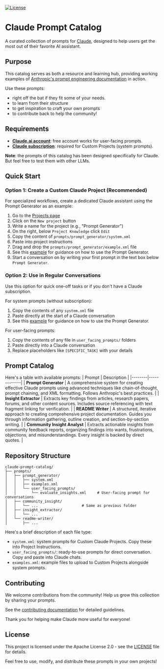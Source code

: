 [![License](https://img.shields.io/badge/License-Apache_2.0-blue.svg)](https://opensource.org/licenses/Apache-2.0)
# Claude Prompt Catalog

A curated collection of prompts for [Claude](https://claude.ai/), designed to help users get the most out of their favorite AI assistant.

## Purpose
This catalog serves as both a resource and learning hub, providing working examples of [Anthropic's prompt engineering documentation](https://docs.anthropic.com/en/docs/build-with-claude/prompt-engineering/overview) in action.

Use these prompts:
- right off the bat if they fit some of your needs.
- to learn from their structure
- to get inspiration to craft your own prompts
- to contribute back to help the community!

## Requirements
- [**Claude.ai account**](https://claude.ai/): free account works for user-facing prompts.
- [**Claude subscription**](https://claude.ai/settings/billing?action=subscribe): required for Custom Projects (system prompts).

**Note**: the prompts of this catalog has been designed specifically for Claude. But feel free to test them with other LLMs.

## Quick Start

### Option 1: Create a Custom Claude Project (Recommended)

For specialized workflows, create a dedicated Claude assistant using the Prompt Generator as an example:

1. Go to the [Projects page](https://claude.ai/projects)
2. Click on the `New project` button
3. Write a name for the project (e.g., "Prompt Generator")
4. On the right, below `Project Knowledge` click `Edit`
5. Copy the content of `prompts/prompt_generator/system.xml`
6. Paste into project instructions
7. Drag and drop the `prompts/prompt_generator/example.xml` file
8. See this [example](prompts/prompt_generator/examples.xml) for guidance on how to use the Prompt Generator.
9. Start a conversation on by writing your first prompt in the text box below `Prompt Generator`.


### Option 2: Use in Regular Conversations

Use this option for quick one-off tasks or if you don't have a Claude subscription.

For system prompts (without subscription):
1. Copy the contents of any `system.xml` file
2. Paste directly at the start of a Claude conversation
3. See this [example](prompts/prompt_generator/examples.xml) for guidance on how to use the Prompt Generator.

For user-facing prompts:
1. Copy the contents of any file in `user_facing_prompts/` folders
2. Paste directly into a Claude conversation
3. Replace placeholders like `[SPECIFIC_TASK]` with your details


## Prompt Catalog
Here's a table with available prompts:
| Prompt | Description |
|--------|-------------|
| **Prompt Generator** | A comprehensive system for creating effective Claude prompts using advanced techniques like chain-of-thought, prompt chaining, and XML formatting. Follows Anthropic's best practices. |
| **Insight Extractor** | Extracts key findings from articles, research papers, forums, and other content sources. Includes source referencing with text fragment linking for verification. |
| **README Writer** | A structured, iterative approach to creating comprehensive project documentation. Guides you through information gathering, outline creation, and section-by-section writing. |
| **Community Insight Analyst** | Extracts actionable insights from community feedback reports, organizing findings into wants, frustrations, objections, and misunderstandings. Every insight is backed by direct quotes. |

## Repository Structure
```
claude-prompt-catalog/
├── prompts/
│   ├── prompt_generator/
│   │   ├── system.xml
│   │   ├── examples.xml
│   │   └── user_facing_prompts/
│   │       └── evaluate_insights.xml     # User-facing prompt for conversations
│   ├── community_insight/
│   │   └── ...                    # Same as previous folder
│   ├── insight_extractor/
│   │   └── ...
│   └── readme-writer/
│       ├── ...
```

Here's a brief description of each file type:
- `system.xml`: system prompts for Custom Claude Projects. Copy these into Project Instructions.
- `user_facing_prompts/`: ready-to-use prompts for direct conversation. Copy and paste into Claude chats.
- `examples.xml`: example files to upload to Custom Projects alongside system prompts.

## Contributing
We welcome contributions from the community! Help us grow this collection by sharing your prompts.

See the [contributing documentation](docs/contribution.md) for detailed guidelines.

Thank you for helping make Claude more useful for everyone!

## License
This project is licensed under the Apache License 2.0 - see the [LICENSE](LICENSE) file for details.

Feel free to use, modify, and distribute these prompts in your own projects!